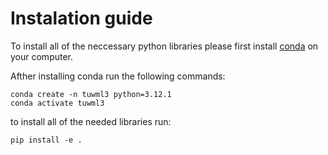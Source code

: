 # Instalation guide 
To install all of the neccessary python libraries please first install [conda](https://docs.conda.io/projects/conda/en/latest/index.html]) on your computer. 

Afther installing conda run the following commands:
```
conda create -n tuwml3 python=3.12.1
conda activate tuwml3
```
to install all of the needed libraries run:
```
pip install -e .
```
